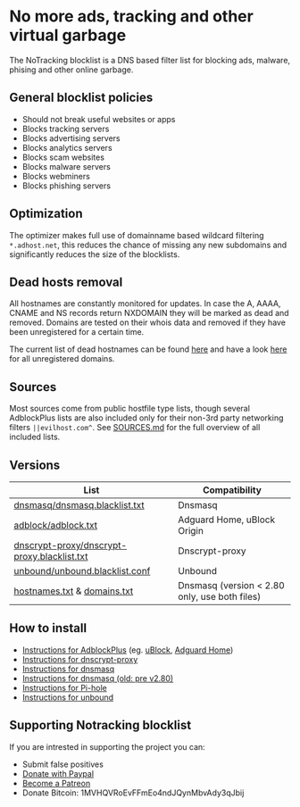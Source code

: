 # No more ads, tracking and other virtual garbage
The NoTracking blocklist is a DNS based filter list for blocking ads, malware, phising and other online garbage.

## General blocklist policies
 - Should not break useful websites or apps
 - Blocks tracking servers
 - Blocks advertising servers
 - Blocks analytics servers
 - Blocks scam websites
 - Blocks malware servers
 - Blocks webminers
 - Blocks phishing servers
 
## Optimization
The optimizer makes full use of domainname based wildcard filtering `*.adhost.net`, this reduces the chance of missing any new subdomains and significantly reduces the size of the blocklists.

## Dead hosts removal
All hostnames are constantly monitored for updates. In case the A, AAAA, CNAME and NS records return NXDOMAIN they will be marked as dead and removed. Domains are tested on their whois data and removed if they have been unregistered for a certain time.

The current list of dead hostnames can be found [here](https://github.com/notracking/hosts-blocklists-scripts/blob/master/hostnames.dead.txt) and have a look [here](https://github.com/notracking/hosts-blocklists-scripts/blob/master/domains.dead.txt) for all unregistered domains.

## Sources
Most sources come from public hostfile type lists, though several AdblockPlus lists are also included only for their non-3rd party networking filters `||evilhost.com^`. See [SOURCES.md](SOURCES.md) for the full overview of all included lists.

## Versions
| List | Compatibility |
| ------------- | ------------- |
| [dnsmasq/dnsmasq.blacklist.txt](https://github.com/notracking/hosts-blocklists/raw/master/dnsmasq/dnsmasq.blacklist.txt) | Dnsmasq |
| [adblock/adblock.txt](https://github.com/notracking/hosts-blocklists/raw/master/adblock/adblock.txt)| Adguard Home, uBlock Origin |
| [dnscrypt-proxy/dnscrypt-proxy.blacklist.txt](https://github.com/notracking/hosts-blocklists/raw/master/dnscrypt-proxy/dnscrypt-proxy.blacklist.txt)| Dnscrypt-proxy |
| [unbound/unbound.blacklist.conf](https://github.com/notracking/hosts-blocklists/raw/master/unbound/unbound.blacklist.conf)| Unbound |
| [hostnames.txt](https://github.com/notracking/hosts-blocklists/raw/master/hostnames.txt) & [domains.txt](https://github.com/notracking/hosts-blocklists/raw/master/domains.txt)| Dnsmasq (version < 2.80 only, use both files) |

## How to install
 - [Instructions for AdblockPlus](https://github.com/notracking/hosts-blocklists/wiki/Install-AdblockPlus) (eg. [uBlock](https://github.com/gorhill/uBlock), [Adguard Home](https://github.com/AdguardTeam/AdGuardHome/))
 - [Instructions for dnscrypt-proxy](https://github.com/notracking/hosts-blocklists/wiki/Install-dnscrypt-proxy)
 - [Instructions for dnsmasq](https://github.com/notracking/hosts-blocklists/wiki/Install-dnsmasq)
 - [Instructions for dnsmasq (old: pre v2.80)](https://github.com/notracking/hosts-blocklists/wiki/Install-dnsmasq-(old:-pre-v2.80))
 - [Instructions for Pi-hole](https://github.com/notracking/hosts-blocklists/wiki/Install-pi-hole)
 - [Instructions for unbound](https://github.com/notracking/hosts-blocklists/wiki/Install-unbound)

## Supporting Notracking blocklist
If you are intrested in supporting the project you can:
 - Submit false positives
 - [Donate with Paypal](https://www.paypal.com/cgi-bin/webscr?cmd=_s-xclick&hosted_button_id=VPTVYWY3B7XWG&source=url)
 - [Become a Patreon](https://www.patreon.com/notracking)
 - Donate Bitcoin: 1MVHQVRoEvFFmEo4ndJQynMbvAdy3qJbij
